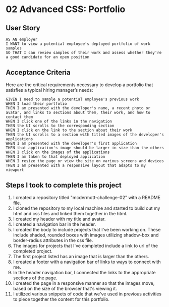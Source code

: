 
# 02 Advanced CSS: Portfolio

## User Story

```
AS AN employer
I WANT to view a potential employee's deployed portfolio of work samples
SO THAT I can review samples of their work and assess whether they're a good candidate for an open position
```


## Acceptance Criteria

Here are the critical requirements necessary to develop a portfolio that satisfies a typical hiring manager’s needs:

```
GIVEN I need to sample a potential employee's previous work
WHEN I load their portfolio
THEN I am presented with the developer's name, a recent photo or avatar, and links to sections about them, their work, and how to contact them
WHEN I click one of the links in the navigation
THEN the UI scrolls to the corresponding section
WHEN I click on the link to the section about their work
THEN the UI scrolls to a section with titled images of the developer's applications
WHEN I am presented with the developer's first application
THEN that application's image should be larger in size than the others
WHEN I click on the images of the applications
THEN I am taken to that deployed application
WHEN I resize the page or view the site on various screens and devices
THEN I am presented with a responsive layout that adapts to my viewport
```
## Steps I took to complete this project

1. I created a repository titled "mcdermott-challenge-02" with a README file.
2. I cloned the repository to my local machine and started to build out my html and css files and linked them together in the html.
3. I created my header with my title and avatar.
4. I created a navigation bar in the header.
5. I created the body to include projects that I've been working on. These include shaded, rounded boxes with images utilizing shadow-box and border-radius attributes in the css file.
6. The images for projects that I've completed include a link to url of the completed project.
7. The first project listed has an image that is larger than the others. 
8. I created a footer with a navigation bar of links to ways to connect with me.
9. In the header navigation bar, I connected the links to the appropriate sections of the page. 
10. I created the page in a responsive manner so that the images move, based on the size of the browser that's viewing it. 
11. I utilized various snippets of code that we've used in previous activities to piece together the content for this portfolio.

